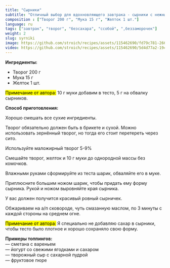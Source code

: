 ```yaml
---
title: "Сырники"
subtitle: "Отличный выбор для вдохновляющего завтрака - сырники с нежным творогом и аппетитными топингами"
composition : ["Творог 200 г", "Мука 15 г", "Желток 1 шт."]
language: ru
tags: ["завтрак", "творог", "безсахара", "ссобой", ",беззаморочек"]
weight: 2
slug: syrniki
image: https://github.com/stroich/recipes/assets/115462690/fd79c781-2663-44e2-8c1f-4bef69f2af4f
video: https://github.com/stroich/recipes/assets/115462690/5d4d77a2-19cb-401f-85a4-8b6e9c2f6698
---
```



**Ингредиенты:**

* Творог 200 г
* Мука 15 г
* Желток 1 шт.


<mark>Примечание от автора:</mark> 10 г муки добавим в тесто, 5 г на обвалку сырников.


**Способ приготовления:**

Хорошо смешать все сухие ингредиенты.

Творог обязательно должен быть в брикете и сухой.
Можно использовать зернённый творог, но тогда его стоит перетереть через сито.

Используйте маложирный творог 5-9%

Смешайте творог, желток и 10 г муки до однородной массы без комочков.

Влажными руками сформируйте из теста шарик, обваляйте его в муке.

Приплюсните большим ножом шарик, чтобы придать ему форму сырника.
Рукой и ножом выровняйте края сырника.

У вас должен получится красивый ровный сырничек.

Обжариваем на а/п сковороде, чуть смазанную маслом, по 3 минуты с каждой стороны на среднем огне.

<mark>Примечание от автора:</mark> Я специально не добавляю сахар в сырники, чтобы тесто было плотное и хорошо сохраняло свою форму.

**Примеры топпингов:**   
— сметана с вареньем   
— йогурт со свежими ягодками и сахаром    
— творожный сыр с сахарной пудрой   
— фруктовое пюре   
